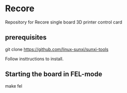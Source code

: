 # Recore
Repository for Recore single board 3D printer control card


## prerequisites
git clone https://github.com/linux-sunxi/sunxi-tools

Follow insttructions to install. 

## Starting the board in FEL-mode
make fel
